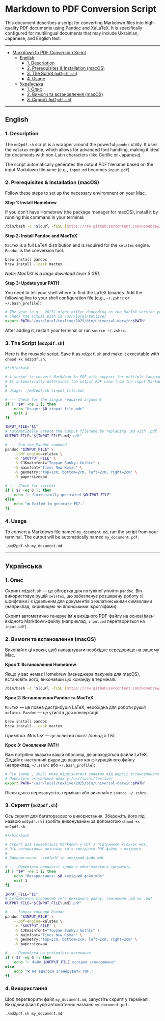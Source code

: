 
# Markdown to PDF Conversion Script

This document describes a script for converting Markdown files into high-quality PDF documents using Pandoc and XeLaTeX. It is specifically configured for multilingual documents that may include Ukrainian, Japanese, and English text.

---

- [Markdown to PDF Conversion Script](#markdown-to-pdf-conversion-script)
  * [English](#english)
    + [1\. Description](#1-description)
    + [2\. Prerequisites & Installation (macOS)](#2-prerequisites--installation-macos)
    + [3\. The Script (`md2pdf.sh`)](#3-the-script-generate_pdfsh)
    + [4\. Usage](#4-usage)
  * [Українська](#%D1%83%D0%BA%D1%80%D0%B0%D1%97%D0%BD%D1%81%D1%8C%D0%BA%D0%B0)
    + [1\. Опис](#1-%D0%BE%D0%BF%D0%B8%D1%81)
    + [2\. Вимоги та встановлення (macOS)](#2-%D0%B2%D0%B8%D0%BC%D0%BE%D0%B3%D0%B8-%D1%82%D0%B0-%D0%B2%D1%81%D1%82%D0%B0%D0%BD%D0%BE%D0%B2%D0%BB%D0%B5%D0%BD%D0%BD%D1%8F-macos)
    + [3\. Скрипт (`md2pdf.sh`)](#3-%D1%81%D0%BA%D1%80%D0%B8%D0%BF%D1%82-generate_pdfsh)

---

## English

### 1. Description

The `md2pdf.sh` script is a wrapper around the powerful `pandoc` utility. It uses the `xelatex` engine, which allows for advanced font handling, making it ideal for documents with non-Latin characters (like Cyrillic or Japanese).

The script automatically generates the output PDF filename based on the input Markdown filename (e.g., `input.md` becomes `input.pdf`).

### 2. Prerequisites & Installation (macOS)

Follow these steps to set up the necessary environment on your Mac.

**Step 1: Install Homebrew**

If you don't have Homebrew (the package manager for macOS), install it by running this command in your terminal:
```bash
/bin/bash -c "$(curl -fsSL [https://raw.githubusercontent.com/Homebrew/install/HEAD/install.sh](https://raw.githubusercontent.com/Homebrew/install/HEAD/install.sh))"
```

**Step 2: Install Pandoc and MacTeX**

`MacTeX` is a full LaTeX distribution and is required for the `xelatex` engine. `Pandoc` is the conversion tool.
```bash
brew install pandoc
brew install --cask mactex
```
*Note: MacTeX is a large download (over 5 GB).*

**Step 3: Update your PATH**

You need to tell your shell where to find the LaTeX binaries. Add the following line to your shell configuration file (e.g., `~/.zshrc` or `~/.bash_profile`):
```bash
# The year (e.g., 2025) might differ depending on the MacTeX version you installed.
# Check the actual path in /usr/local/texlive/
export PATH="/usr/local/texlive/2025/bin/universal-darwin:$PATH"
```
After adding it, restart your terminal or run `source ~/.zshrc`.

### 3. The Script (`md2pdf.sh`)

Here is the reusable script. Save it as `md2pdf.sh` and make it executable with `chmod +x md2pdf.sh`.

```bash
#!/bin/bash

# A script to convert Markdown to PDF with support for multiple languages.
# It automatically determines the output PDF name from the input Markdown file.
#
# Usage: ./md2pdf.sh <input_file.md>

# --- Check for the single required argument
if [ "$#" -ne 1 ]; then
    echo "Usage: $0 <input_file.md>"
    exit 1
fi

INPUT_FILE="$1"
# Automatically create the output filename by replacing .md with .pdf
OUTPUT_FILE="${INPUT_FILE%.md}.pdf"

# --- Run the Pandoc command
pandoc "$INPUT_FILE" \
    --pdf-engine=xelatex \
    -o "$OUTPUT_FILE" \
    -V CJKmainfont="Toppan Bunkyu Gothic" \
    -V mainfont="Times New Roman" \
    -V geometry:"top=1cm, bottom=2cm, left=2cm, right=2cm" \
    -V papersize=a4

# --- Check for success
if [ $? -eq 0 ]; then
    echo "✅ Successfully generated $OUTPUT_FILE"
else
    echo "❌ Failed to generate PDF."
fi
```

### 4. Usage

To convert a Markdown file named `my_document.md`, run the script from your terminal. The output will be automatically named `my_document.pdf`.
```bash
./md2pdf.sh my_document.md
```

---

## Українська

### 1. Опис

Скрипт `md2pdf.sh` — це обгортка для потужної утиліти `pandoc`. Він використовує рушій `xelatex`, що забезпечує розширену роботу зі шрифтами і є ідеальним для документів з нелатинськими символами (наприклад, кирилицею чи японськими ієрогліфами).

Скрипт автоматично генерує ім'я вихідного PDF-файлу на основі імені вхідного Markdown-файлу (наприклад, `input.md` перетвориться на `input.pdf`).

### 2. Вимоги та встановлення (macOS)

Виконайте ці кроки, щоб налаштувати необхідне середовище на вашому Mac.

**Крок 1: Встановлення Homebrew**

Якщо у вас немає Homebrew (менеджера пакунків для macOS), встановіть його, виконавши цю команду в терміналі:
```bash
/bin/bash -c "$(curl -fsSL [https://raw.githubusercontent.com/Homebrew/install/HEAD/install.sh](https://raw.githubusercontent.com/Homebrew/install/HEAD/install.sh))"
```

**Крок 2: Встановлення Pandoc та MacTeX**

`MacTeX` — це повна дистрибуція LaTeX, необхідна для роботи рушія `xelatex`. `Pandoc` — це утиліта для конвертації.
```bash
brew install pandoc
brew install --cask mactex
```
*Примітка: MacTeX — це великий пакет (понад 5 ГБ).*

**Крок 3: Оновлення PATH**

Вам потрібно вказати вашій оболонці, де знаходяться файли LaTeX. Додайте наступний рядок до вашого конфігураційного файлу (наприклад, `~/.zshrc` або `~/.bash_profile`):
```bash
# Рік (напр., 2025) може відрізнятися залежно від версії встановленого MacTeX.
# Перевірте актуальний шлях у /usr/local/texlive/
export PATH="/usr/local/texlive/2025/bin/universal-darwin:$PATH"
```
Після цього перезапустіть термінал або виконайте `source ~/.zshrc`.

### 3. Скрипт (`md2pdf.sh`)

Ось скрипт для багаторазового використання. Збережіть його під назвою `md2pdf.sh` і зробіть виконуваним за допомогою `chmod +x md2pdf.sh`.

```bash
#!/bin/bash

# Скрипт для конвертації Markdown у PDF з підтримкою кількох мов.
# Він автоматично визначає ім'я вихідного PDF-файлу з вхідного.
#
# Використання: ./md2pdf.sh <вхідний_файл.md>

# --- Перевірка наявності єдиного обов'язкового аргументу
if [ "$#" -ne 1 ]; then
    echo "Використання: $0 <вхідний_файл.md>"
    exit 1
fi

INPUT_FILE="$1"
# Автоматично створюємо ім'я вихідного файлу, замінюючи .md на .pdf
OUTPUT_FILE="${INPUT_FILE%.md}.pdf"

# --- Запуск команди Pandoc
pandoc "$INPUT_FILE" \
    --pdf-engine=xelatex \
    -o "$OUTPUT_FILE" \
    -V CJKmainfont="Toppan Bunkyu Gothic" \
    -V mainfont="Times New Roman" \
    -V geometry:"top=1cm, bottom=2cm, left=2cm, right=2cm" \
    -V papersize=a4

# --- Перевірка на успішність виконання
if [ $? -eq 0 ]; then
    echo "✅ Файл $OUTPUT_FILE успішно згенеровано"
else
    echo "❌ Не вдалося згенерувати PDF."
fi
```

### 4. Використання

Щоб перетворити файл `my_document.md`, запустіть скрипт у терміналі. Вихідний файл буде автоматично названо `my_document.pdf`.
```bash
./md2pdf.sh my_document.md
```
